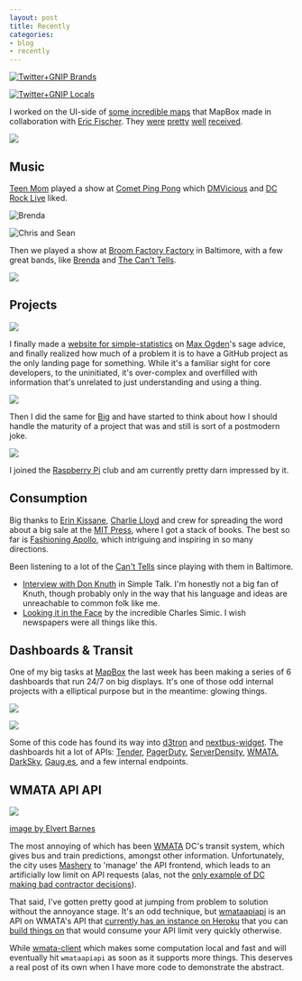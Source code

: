 ```yaml
---
layout: post
title: Recently
categories:
- blog
- recently
---
```


[![Twitter+GNIP Brands](http://farm4.staticflickr.com/3758/9080460487_8d1c8e1a7c_b.jpg)](http://www.mapbox.com/labs/twitter-gnip/brands/#5/34.325/-92.461)

[![Twitter+GNIP Locals](http://farm6.staticflickr.com/5339/9080460045_cb6c84283e_b.jpg)](http://www.mapbox.com/labs/twitter-gnip/locals/#5/34.325/-92.461)

I worked on the UI-side of [some incredible maps](http://www.mapbox.com/blog/visualizing-3-billion-tweets/) that MapBox made in collaboration
with [Eric Fischer](http://www.flickr.com/photos/walkingsf/).
They [were](http://daringfireball.net/linked/2013/06/20/twitter-map) [pretty](http://www.theatlanticcities.com/jobs-and-economy/2013/06/map-iphone-users-any-city-and-you-know-where-rich-live/5961/)
[well](http://gizmodo.com/iphone-versus-android-mapped-across-the-entire-world-518546954)
[received](http://blogs.marketwatch.com/thetell/2013/06/20/maps-of-twitter-metadata-show-where-apple-iphone-users-hang-out/).

<a href='http://www.mapbox.com/labs/twitter-gnip/languages/#5/34.325/-92.461'><img src='http://farm6.staticflickr.com/5325/9182181853_76d4df2695_b.jpg' class='white-on-white' /></a>

## Music

[Teen Mom](http://teenmomdc.com) played a show at [Comet Ping Pong](http://www.cometpingpong.com/)
which [DMVicious](http://dmvicious.com/2013/06/18/about-last-night-teen-mom-other-factors-go-cozy-at-comet-ping-pong/) and
[DC Rock Live](http://dcrocklive.blogspot.com/2013/06/teen-mom-other-factors-go-cozy-comet.html)
liked.

![Brenda](http://farm4.staticflickr.com/3780/9119050752_d13d558f88_c.jpg)

![Chris and Sean](http://farm4.staticflickr.com/3711/9116843029_3b608494bc_b.jpg)

Then we played a show at [Broom Factory Factory](https://www.facebook.com/BroomFactoryFactory) in
Baltimore, with a few great bands, like [Brenda](http://brendadc.bandcamp.com/) and
[The Can't Tells](http://thecanttells.com/).

![](http://farm6.staticflickr.com/5513/9116839435_e5a0efcbde_b.jpg)

## Projects

<a href='http://macwright.org/simple-statistics/'><img src='http://farm8.staticflickr.com/7332/9182204539_1a277d3525_b.jpg' class='white-on-white' /></a>

I finally made a [website for simple-statistics](http://macwright.org/simple-statistics/)
on [Max Ogden](http://maxogden.com/)'s sage advice, and finally realized
how much of a problem it is to have a GitHub project as the only landing page
for something. While it's a familiar sight for core developers, to the uninitiated,
it's over-complex and overfilled with information that's unrelated to just understanding
and using a thing.

<a href='http://macwright.org/big/'><img src='http://farm3.staticflickr.com/2818/9184419630_6a4bc8e4cb_b.jpg' class='white-on-white' /></a>

Then I did the same for [Big](http://macwright.org/big) and have started
to think about how I should handle the maturity of a project that was and still
is sort of a postmodern joke.

![](http://farm6.staticflickr.com/5499/9119547243_b504ecbcf9_b.jpg)

I joined the [Raspberry Pi](http://www.raspberrypi.org/) club and am currently
pretty darn impressed by it.

## Consumption

Big thanks to [Erin Kissane](http://incisive.nu/about/), [Charlie Lloyd](http://vruba.tumblr.com/)
and crew for spreading the word about a big sale at the [MIT Press](http://mitpress.mit.edu/),
where I got a stack of books. The best so far is [Fashioning Apollo](http://fashioningapollo.com/),
which intriguing and inspiring in so many directions.

Been listening to a lot of the [Can't Tells](https://vimeo.com/37158974) since
playing with them in Baltimore.

* [Interview with Don Knuth](https://www.simple-talk.com/opinion/opinion-pieces/don-knuth-and-the-art-of-computer-programming-the-interview/) in Simple Talk. I'm
  honestly not a big fan of Knuth, though probably only in the way that his language
  and ideas are unreachable to common folk like me.
* [Looking it in the Face](http://www.nybooks.com/blogs/nyrblog/2013/jun/04/looking-it-face/) by
  the incredible Charles Simic. I wish newspapers were all things like this.

## Dashboards & Transit

One of my big tasks at [MapBox](http://www.mapbox.com/) the last week
has been making a series of 6 dashboards that run 24/7 on big displays. It's
one of those odd internal projects with a elliptical purpose but in the meantime:
glowing things.

![](http://farm4.staticflickr.com/3824/9162283944_6827bdde1e_b.jpg)

![](http://farm3.staticflickr.com/2834/9160058271_4848f05517_b.jpg)

Some of this code has found its way into [d3tron](http://github.com/tmcw/d3tron)
and [nextbus-widget](https://github.com/tmcw/nextbus-widget). The dashboards
hit a lot of APIs: [Tender](http://tenderapp.com/), [PagerDuty](http://www.pagerduty.com/),
[ServerDensity](http://www.serverdensity.com/), [WMATA](http://www.wmata.com/),
[DarkSky](http://darkskyapp.com/), [Gaug.es](http://gaug.es/), and a few internal
endpoints.

## WMATA API API

![](http://farm4.staticflickr.com/3101/2710612781_48526e00e8_b.jpg)

<span class='image-credit'><a href='http://flic.kr/p/58wAK8'>image by Elvert Barnes</a></span>

The most annoying of which has been [WMATA](http://www.wmata.com/) DC's transit
system, which gives bus and train predictions, amongst other information. Unfortunately,
the city uses [Mashery](http://www.mashery.com/) to 'manage' the API frontend,
which leads to an artificially low limit on API requests (alas, not
the [only example of DC making bad contractor decisions](http://macwright.org/2013/02/20/you-cannot-have-the-code.html)).

That said, I've gotten pretty good at jumping from problem to solution without
the annoyance stage. It's an odd technique, but [wmataapiapi](https://github.com/tmcw/wmataapiapi)
is an API on WMATA's API that [currently has an instance on Heroku](http://secret-wildwood-1777.herokuapp.com/)
that you can [build things on](http://bl.ocks.org/tmcw/raw/5897637/) that would
consume your API limit very quickly otherwise.

While [wmata-client](https://github.com/tmcw/wmata-client) which makes some computation
local and fast and will eventually hit `wmataapiapi` as soon as it supports more things.
This deserves a real post of its own when I have more code to demonstrate the abstract.
